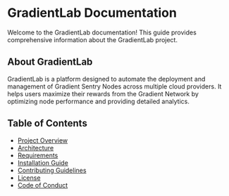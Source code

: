 # GradientLab Documentation

Welcome to the GradientLab documentation! This guide provides comprehensive information about the GradientLab project.

## About GradientLab

GradientLab is a platform designed to automate the deployment and management of Gradient Sentry Nodes across multiple cloud providers. It helps users maximize their rewards from the Gradient Network by optimizing node performance and providing detailed analytics.

## Table of Contents

- [Project Overview](project_overview.md)
- [Architecture](architecture.md)
- [Requirements](requirements.md)
- [Installation Guide](installation.md)
- [Contributing Guidelines](contributing.md)
- [License](license.md)
- [Code of Conduct](code_of_conduct.md)
